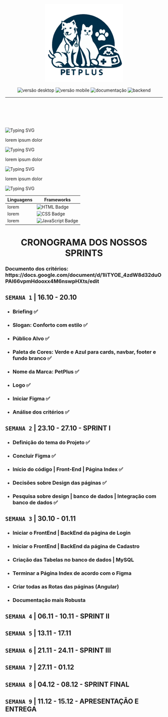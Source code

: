 <br>
<br>
<br>
<p align="center">
   <img src="/imgs/imgsHome/logo.png" alt="logo" width=250px>
</p>

<p align="center">
   <img src="https://img.shields.io/badge/Backend-FAZENDO-blue?style=for-the-badge" alt="versão desktop" />
  <img src="https://img.shields.io/badge/Documentação-FAZENDO-blue?style=for-the-badge" alt="versão mobile" />
  <img src="https://img.shields.io/badge/Mobile-FAZENDO-blue?style=for-the-badge" alt="documentação" />
  <img src="https://img.shields.io/badge/Site-FAZENDO-blue?style=for-the-badge" alt="backend" />
</p>
<hr>
<br>
<br><br><br>

<p align="left">
   <img src="https://readme-typing-svg.demolab.com?font=Fira+Code&weight=440&size=22&pause=1000&color=38F77CFF&center=false&vCenter=false&repeat=false&width=435&lines=Introdução 👋" alt="Typing SVG" /></a>
   <p>
      lorem ipsum dolor
   </p>
</p>

<p align="left">
   <img src="https://readme-typing-svg.demolab.com?font=Fira+Code&weight=440&size=22&pause=1000&color=38F77CFF&center=false&vCenter=false&repeat=false&width=435&lines=Descrição 👋" alt="Typing SVG" /></a>
   <p>
      lorem ipsum dolor
   </p>
</p>

<p align="left">
   <img src="https://readme-typing-svg.demolab.com?font=Fira+Code&weight=440&size=22&pause=1000&color=38F77CFF&center=false&vCenter=false&repeat=false&width=435&lines=Telas e Visuais 👋" alt="Typing SVG" /></a>
   <p>
      lorem ipsum dolor
   </p>
</p>

<p align="left">
   <img src="https://readme-typing-svg.demolab.com?font=Fira+Code&weight=440&size=22&pause=1000&color=38F77CFF&center=false&vCenter=false&repeat=false&width=435&lines=Ferramentas Utilizadas 👋" alt="Typing SVG" /></a>
   <p>
      <table>
  <thead>
    <tr>
      <th> Linguagens </th>
      <th> Frameworks </th>
    </tr>
  </thead>
  <tbody>
    <tr>
      <td> lorem </td>
      <td> <img src="https://img.shields.io/badge/HTML5-E34F26?style=for-the-badge&logo=html5&logoColor=white" alt="HTML Badge"/> </td>
    </tr>
    <tr>
      <td> lorem </td>
      <td> <img src="https://img.shields.io/badge/CSS3-1572B6?style=for-the-badge&logo=css3&logoColor=white" alt="CSS Badge"/> </td>
    </tr>
    <tr>
      <td> lorem </td>
      <td> <img src="https://img.shields.io/badge/JavaScript-F7DF1E?style=for-the-badge&logo=javascript&logoColor=black" alt="JavaScript Badge"/> </td>
    </tr>
  </tbody>
</table>
   </p>
</p>



<h1 align="center"> CRONOGRAMA DOS NOSSOS SPRINTS</h1>

<h3>Documento dos critérios: https://docs.google.com/document/d/1IiTYOE_4zdW8d32duOPAI66vpmHdooxx4M6nswpHXts/edit</h3>

## `SEMANA 1` |  16.10 - 20.10 
- ### Briefing ✅
- ### Slogan: Conforto com estilo ✅
- ### Público Alvo ✅
- ### Paleta de Cores: Verde e Azul para cards, navbar, footer e fundo branco ✅
- ### Nome da Marca: PetPlus ✅
- ### Logo ✅
- ### Iniciar Figma ✅
- ### Análise dos critérios ✅ 


## `SEMANA 2` | 23.10 - 27.10 - SPRINT I
- ### Definição do tema do Projeto ✅
- ### Concluir Figma ✅
- ### Início do código | Front-End | Página Index ✅
- ### Decisões sobre Design das páginas ✅
- ### Pesquisa sobre design | banco de dados | Integração com banco de dados ✅

## `SEMANA 3` | 30.10 - 01.11
- ### Iniciar o FrontEnd | BackEnd da página de Login
- ### Iniciar o FrontEnd | BackEnd da página de Cadastro
- ### Criação das Tabelas no banco de dados | MySQL
- ### Terminar a Página Index de acordo com o Figma
- ### Criar todas as Rotas das páginas (Angular)
- ### Documentação mais Robusta

## `SEMANA 4` | 06.11 - 10.11 - SPRINT II

## `SEMANA 5` | 13.11 - 17.11

## `SEMANA 6` | 21.11 - 24.11 - SPRINT III

## `SEMANA 7` | 27.11 - 01.12

## `SEMANA 8` | 04.12 - 08.12 - SPRINT FINAL

## `SEMANA 9` | 11.12 - 15.12 - APRESENTAÇÃO E ENTREGA
